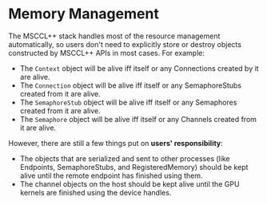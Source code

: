# Memory Management

The MSCCL++ stack handles most of the resource management automatically, so users don't need to explicitly store or destroy objects constructed by MSCCL++ APIs in most cases. For example:
* The `Context` object will be alive iff itself or any Connections created by it are alive.
* The `Connection` object will be alive iff itself or any SemaphoreStubs created from it are alive.
* The `SemaphoreStub` object will be alive iff itself or any Semaphores created from it are alive.
* The `Semaphore` object will be alive iff itself or any Channels created from it are alive.

However, there are still a few things put on **users' responsibility**:
* The objects that are serialized and sent to other processes (like Endpoints, SemaphoreStubs, and RegisteredMemory) should be kept alive until the remote endpoint has finished using them.
* The channel objects on the host should be kept alive until the GPU kernels are finished using the device handles.
